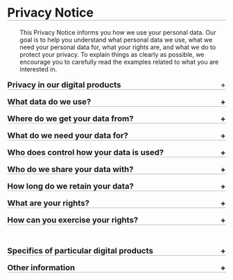<style>

details>summary {
  list-style-type: none;
  outline: none;
  cursor: pointer;
  border-bottom: 1px solid rgb(0, 0, 0, 0.3); 
 
}

details>summary::-webkit-details-marker {
  display: none;
}

details>summary::after{
  content: '+ ';
  float: right;
}

details[open]>summary::after{
  content: '- ';
  float: right;

}

details[open]>summary {
  margin-bottom: 0.5rem;
}

</style>

<h1 style= "border-bottom: 1px solid rgb(0, 0, 0, 0.3)">Privacy Notice</h1>
 

<div style="margin-left: 3vw">This Privacy Notice informs you how we use your personal data. Our goal is to help you understand what personal data we use, what we need your personal data for, what your rights are, and what we do to protect your privacy. To explain things as clearly as possible, we encourage you to carefully read the examples related to what you are interested in.</div>
<br>

<details><summary style="font-size: 18px;"><span style="font-weight:bold">Privacy in our digital products</span></summary>
<p style="margin-left: 3vw"> We provide you with products and services in the digital environment. To make this Privacy Notice easier to understand, we will use the term “digital products” in this text for our following digital products and services: 
<ul style="margin-left: 5vw"> 
   <li>your digital Škoda ID account,   <a href="#skoda_id" style="text-decoration:none"><span style="border:2px solid Tomato; border-radius: 50%; background: White; color: Tomato; font-weight: bold"> &nbsp;&nbsp;?&nbsp;&nbsp;</span></a></li>
   <li>Škoda Digital Connectivity Services,</li>
   <li>car configurator on ŠKODA AUTO website.</li>
</ul>
</p>
<details> <summary style="margin-left:3vw; font-weight:bold" id="skoda_id"><span style="border:2px solid Tomato; border-radius: 50%; background: White; color: Tomato; font-weight: bold"> &nbsp;&nbsp;?&nbsp;&nbsp;</span> What is Škoda ID?</summary>
<p style="margin-left:5vw">Škoda ID is your account profile which you set up to use our digital products. We store your personal data in Škoda ID and our digital products access them whenever they are necessary to ensure full functionality of the digital products.</p>
</details>
</details>
<br>
<details><summary style="font-size: 18px; font-weight: bold">What data do we use?</summary>
<p style="margin-left: 3vw">We use your personal data, so that you can enjoy full functionality of our digital products. We only use personal data which are necessary to do so. For all our digital products we need these personal data:</p>
<ul style="margin-left: 5vw">
   <li>Identification data (first name, surname, country, login name, language, addressing)</li>
   <li>Contact information (e-mail address, phone number)</li>
   <li>Preferred contact channel</li>
   <li>Identification of your preferred dealer</li>
   <li>Technical information on the product (VIN number of your car and registration plate number).</li>
</ul>
<p style="margin-left: 3vw"> If you want to use a specific digital product, we may require additional personal data from you so that you could use that digital product to its full extent. If you want to know more about how we use your personal data in a specific digital product, you can learn more below in the section <a href="#tp_specific" style="color: DodgerBlue">Specifics of particular digital products</a>.</p>

<p style="margin-left: 3vw">As we care about your privacy, in some cases we may specifically ask for your permission to access some of your data if you want to use a particular functionality of a digital product.</p>

<p style="margin-left: 3vw">Also please stay assured that you can control what personal data we use by deciding which digital product you want to use. We always inform you what personal data we need when you use a digital product for the first time.</p>
</details>
<br>
<details><summary style="font-size: 18px; font-weight: bold">Where do we get your data from?</summary>
<p style="margin-left: 3vw">We get your personal data directly from you. Primarily, we get your personal data from the following sources: </p>
 
<p style="margin-left: 3vw; font-weight: bold">Data provided when registering in Škoda ID account </p>
 
<p style="margin-left: 5vw">When you want to use any of our digital product, it is necessary to create your Škoda ID account. As a part of your registration, you fill in basic personal data in Škoda ID to provide you with single sign-on solution to our digital products. </p>
 
<p style="margin-left: 3vw; font-weight: bold">Data collected from website browsing and use of applications </p>
 
<p style="margin-left: 5vw">If you use some of the digital products, we may use cookie or similar technology to collect data about you via the browser. For more information about our cookie policy, you can visit <a href="https://www.skoda-auto.cz/sluzby/cookie-settings-en" style="color: DodgerBlue">Cookie Settings</a>. <a href="#cookies" style="text-decoration:none"> <span style="border:2px solid Tomato; border-radius: 50%; background: White; color: Tomato; font-weight: bold"> &nbsp;&nbsp;?&nbsp;&nbsp;</span></a> </p>

<p style="margin-left: 5vw">Similarly, if you use any digital products in form of a mobile app, we may need to use data which originated during your usage of the app, such as location or technical data.</p>

<p style="margin-left: 5vw">If you want to know, what digital products use cookies, locations, please visit <a href="#tp_specific" style="color: DodgerBlue">Specifics of particular digital products</a>.</p>

<p style="margin-left: 3vw; font-weight: bold">Data inserted into applications </p>
 
<p style="margin-left: 5vw">In order to provide all functionalities of our digital products, we may also use data which you inserted into our applications, such as your favourite vehicle dealer. </p>
 
<p style="margin-left: 3vw; font-weight: bold">Data collected from our mutual communication </p>
 
<p style="margin-left: 5vw">When we communicate with you either directly or via a dealer, we may use your data which we obtained during our communication and interaction with you to assist you with provision of our digital products.</p>
 
<p style="margin-left: 3vw; font-weight: bold">Data collected from your vehicle</p>

<p style="margin-left: 5vw">Personal data also originate when you drive your vehicle. For example, a functionality that creates a logbook of your travels may generate such data which originate when you drive Škoda car. We may also use such data which originated when you were driving your vehicle to provide you with such a digital product.</p>
<details> <summary style="margin-left:3vw; font-weight: bold" id="cookies"><span style="border:2px solid Tomato; border-radius: 50%; background: White; color: Tomato; font-weight: bold"> &nbsp;&nbsp;?&nbsp;&nbsp;</span> What are cookies? </summary>

<p style="margin-left: 5vw">Cookies are small blocks of data created by a web server (while you are browsing a website) and placed on your device, used to access a website (such as computer or smartphone). If you use any of the digital products by using a web browser, we may also use the data about you collected via the browser (cookies). The cookie technology helps us, in particular, to enable some functionalities of the website, better understand your behaviour, analyse the effectiveness of advertisements, combat fraud, or fulfil other important roles. For example, we may use cookies to make the content and ads you see more relevant to you. However, we will only use cookies if you give us the consent to use your cookies via the cookie consent tool on our websites. For more information about our cookie policy, you can visit <a href="https://www.skoda-auto.cz/sluzby/cookie-settings-en" style="color: DodgerBlue">Cookie Settings</a>.</p>
</details>
</details>


<br>
<details><summary style="font-size: 18px; font-weight: bold">What do we need your data for?</summary>
<p style="margin-left: 3vw">We use your data, but only to the necessary extent for the following reasons:</p>
<p style="margin-left: 3vw; font-weight: bold">Provision of our digital products</p>
<p style="margin-left: 5vw">Our use of your data is necessary for provision of our performance and keeping our promise when you agree to terms and conditions of use of digital products. If you want to use our digital products, we need to collect and use your data. Without using your personal data, we cannot ensure full functionality of our digital products. Our use of your personal data is a contractual requirement, and therefore, if you do not give us your personal data, in many cases we might not be able to deliver our digital services or respond to your requests. Please be also aware that specific digital products may require specific personal data in order to be used.</p>

<p style="margin-left: 3vw; font-weight: bold">Maintenance and support</p>

<p style="margin-left: 5vw">It is also necessary for performance of said contract to use your data in order to maintain our digital products and provide you with our support. We use your data to ensure our digital products work as intended, to collect feedback and complaints and to bring you better versions of our current digital products. This includes primarily updating, troubleshooting, securing, and providing support to you. This ensures better user experience and full functionality of our digital products.</p>

<p style="margin-left: 3vw; font-weight: bold">Improvement and enhancement of our digital products</p>

<p style="margin-left: 5vw">We strive to continuously improve and enhance our digital products as well as to develop new ones. We are keen on bringing you the best digital experience. Therefore, our legitimate interest is to monitor and evaluate your use of our digital products so we could tailor our digital products for the utmost benefit of our customers. In order to enable growth of our distribution network and to bring you digital products of the highest quality, we may share your data with our distribution network of local car importers, your dealers and service partners. For example, we may share the identification of your preferred service partner with our local car importers in your country. Members of our distribution network will inform you and ask for your consent, if necessary, when they use your data for other purposes.</p>
</details>
<br>
<details><summary style="font-size: 18px; font-weight: bold">Who does control how your data is used?</summary>
<p style="margin-left: 3vw">We control how your data is used. We are the company ŠKODA AUTO a.s., with its registered seat at tř. Václava Klementa 869, Mladá Boleslav II, 293 01 Mladá Boleslav, Identification No.: 00177041, registered in the Commercial Register kept by the Municipal Court in Prague under Section B, File No. 332.</p>
<p style="margin-left: 3vw">We are part of the Volkswagen Group.</p>
</details>
<br>
<details><summary style="font-size: 18px; font-weight: bold">Who do we share your data with?</summary>
<p style="margin-left: 3vw; font-weight: bold">With your consent</p>

<p style="margin-left: 5vw">We highly respect your personal data. Generally, we disclose your data when we have your consent.</p>

<p style="margin-left: 5vw">Without your consent, we disclose your data to third parties only if it is necessary for the following reasons:</p>

<p style="margin-left: 3vw; font-weight: bold">Your use of a third-party service</p>

<p style="margin-left: 5vw">If you use our digital products in connection with a third party's service (for example, log-in via Facebook, financial services, or electric chargers), we will disclose your data only if this is necessary for the use of the third party's service and the use of your data is therefore necessary to enable functionality of the digital products. Do you want to know more? <a href="#tp_know_more" style="text-decoration:none"><span style="border:2px solid Tomato; border-radius: 50%; background: White; color: Tomato; font-weight: bold"> &nbsp;&nbsp;?&nbsp;&nbsp;</span></a></p>


<details> <summary style="margin-left:7vw; font-weight: bold" id="tp_know_more"><span style="border:2px solid Tomato; border-radius: 50%; background: White; color: Tomato; font-weight: bold"> &nbsp;&nbsp;?&nbsp;&nbsp;</span> Learn more:</summary>
<p style="margin-left: 9vw">We may disclose your data to the relevant companies of the <span style="font-weight: bold">Volkswagen Group</span> which host some of the digital products. Furthermore, we may disclose your data to selected members of our <span style="font-weight: bold">distribution network</span> which is essential to enjoy full possibilities of our digital products, for example when you share with us who your preferred dealer is, or when it represents our legitimate interest. In addition, some of our digital products (or some of their functionalities) are provided to us by third parties, who we need to share the necessary set of personal data with. Otherwise, you would not be able to use such functionalities.</p>
</details>
<p style="margin-left: 3vw; font-weight: bold">To comply with legal requirements</p>

<p style="margin-left: 5vw">Upon the request, we may disclose your data to public authorities (courts, the Police of the Czech Republic and other law enforcement agencies). We disclose your data only to the necessary extent and within the boundaries of law.</p>

<p style="margin-left: 3vw; font-weight: bold">Transfer to third countries</p>
<p style="margin-left: 5vw">Currently, we do not share your personal data with any recipients in countries outside the European Union and the European Economic Area.</p>
</details>
<br>
<details><summary style="font-size: 18px; font-weight: bold">How long do we retain your data?</summary>

<p style="margin-left: 5vw">Generally, we will retain your data until the agreement on provision of digital products between us is terminated and for the subsequent necessary archiving period. In case of the improvement and enhancement of our digital products, we do not use your data for more than one month.</p>

<p style="margin-left: 3vw; font-weight: bold">Automatic deletion after long-term inactivity</p>

<p style="margin-left: 5vw">In case of your inactivity, we will notify you no later than 4 years and 6 months after we became aware of your last activity. Then we may set your account as deactivated and archived. Unless you actively react to the notification, we will deactivate your account and archive it for the period of 11 years, after which we will delete all your personal data.</p>

<p style="margin-left: 3vw; font-weight: bold">Your choice of deletion</p>
<p style="margin-left: 5vw">We will also delete your personal data gathered and used by your Škoda ID upon your request, i.e., if you delete your Škoda ID through the Škoda ID profile portal. </p>
<p style="margin-left: 5vw">However, we will retain some data for longer period of time if it is necessary for our other legitimate legal or business purposes (such as for financial record-keeping or to finish open business transactions), until the relevant purpose will have been accomplished.</p>
</details>
<br>
<details><summary style="font-size: 18px; font-weight: bold">What are your rights?</summary>
<p style="margin-left: 3vw">Upon your request, we will provide you with response within 30 days. In case of more demanding request, we are allowed to extend the period, but in any case, we will let you know.</p>
<p style="margin-left: 3vw">In connection with your personal data, you have the following rights:</p>

<details> <summary style="margin-left:3vw; font-weight: bold">Access to your personal data</summary>

<p style="margin-left: 5vw">You have the right to know if we use your data. If you ask us, we will tell you if we use your data or not. If yes, you can also ask us to obtain information about our use of your data and obtain a copy of data we use. You may also access such information via your Škoda ID account.</p>
</details>
<br>
<details> <summary style="margin-left:3vw; font-weight: bold">Withdraw your consent at any time</summary>

<p style="margin-left: 5vw">You have the right to withdraw consent where you have previously given your consent to the use of your data. The withdrawal of consent does not mean that the prior use of your data before the withdrawal is unlawful, but we will not use your data for the reasons for which you withdrew the consent anymore.
</p>
</details>
<br>

<details> <summary style="margin-left:3vw; font-weight: bold">Verify and seek rectification</summary>

<p style="margin-left: 5vw">You have the right to verify the accuracy of your data and ask us to update or correct the data we currently use.
</p>
</details>
<br>
<details> <summary style="margin-left:3vw; font-weight: bold">Have your personal data deleted</summary>

<p style="margin-left: 5vw">You have the right, in certain situations, to ask for the erasure of your data which we retain. This right applies for example, when you withdraw your consent or when the data is no longer necessary for the reason, for which we collected or used them. We strive to erase your data always when they are no longer needed. However, please bear in mind that there are situations, in which we are not able or allowed to delete your personal data.
</p>
</details>
<br>

<details> <summary style="margin-left:3vw; font-weight: bold">Restrict our use of your personal data</summary>

<p style="margin-left: 5vw">You have the right, in certain situations, to restrict our use of your data. This right applies for example, when you contest the accuracy of the data or when our use of your data is unlawful.
</p>
</details>
<br>

<details> <summary style="margin-left:3vw; font-weight: bold">Receive your personal data and have it transferred to another controller</summary>

<p style="margin-left: 5vw">You have the right to receive your data in a structured, commonly used, and machine-readable format and, if technically feasible, to have it transmitted to another controller without any hindrance.
</p>
</details>
<br>

<details> <summary style="margin-left:3vw; font-weight: bold">Object to our use of your personal data</summary>

<p style="margin-left: 5vw">You have the right to object, for reasons relating to your particular situation, to our use of your data which is based on our legitimate interests. If you object to our use of your data, we will not use your data until we decide on the rightfulness of your objection.
</p>
</details>
</details>
<br>

<details><summary style="font-size: 18px; font-weight: bold">How can you exercise your rights?</summary>

<p style="margin-left: 3vw">If you have any questions about our use or protection of your data or if you want to exercise any of your rights, you can contact us:</p>

<div style="margin-left: 2.5%"> <div style="margin-top: 10px; margin-right:2.5%; border:2px solid rgb(211, 211, 211, 0.3); width: 47.5%; min-height: 150px; border-radius: 2.5%; color: Black; float:left;">
<span style="font-weight: bold; margin-left: 2vw">Electronically: </span>
<ul style="margin-left: 2vw"><li><a href="http://www.skoda-auto.com/data-privacy">http://www.ŠKODA-auto.com/data-privacy</a></li>
<li>via Škoda ID Portal at <a href="https://skodaid.vwgroup.io">https://Škodaid.vwgroup.io</a></li></ul></div>

<div style="margin-top: 10px; border:2px solid rgb(211, 211, 211, 0.3); width: 47.5%; min-height: 150px; border-radius: 2.5%; color: Black; float:left;">
<span style="font-weight: bold; margin-left: 2vw">By phone: </span>
<ul style="margin-left: 2vw"> <li>+420 800 600 000</li></ul></div>
<table style="width:100%"></table>

<div style="margin-top: 10px; margin-right:52.5%; border:2px solid rgb(211, 211, 211, 0.3); width: 47.5%; height: min-150px; border-radius: 2.5%; color: Black; float:left;">
<span style="font-weight: bold; margin-left: 2vw">By mail: </span>
<ul style="margin-left: 2vw"> <li>ŠKODA AUTO a.s., tř. Václava Klementa 869, Mladá Boleslav II, 293 01 Mladá Boleslav, Czech Republic</li></ul></div>
 </div>
<table style="width:100%"></table>
<p style="margin-left: 3vw">We may charge a reasonable fee when your requests are apparently unfounded or excessive considering connected administrative costs.</p>

<p style="margin-left: 3vw; font-weight: bold">Data Protection Officer</p>

<p style="margin-left: 3vw">If you have a question about protection of your data, you can also directly contact our Data Protection Officer:
</p>
<table style="width:100%"></table>
<div style="margin-left: 2.5%"> <div style="margin-top: 10px; margin-right:2.5%; border:2px solid rgb(211, 211, 211, 0.3); width: 47.5%; min-height: 150px; border-radius: 2.5%; color: Black; float:left;">
<span style="font-weight: bold; margin-left: 2vw">Online: </span>
<ul style="margin-left: 2vw"><li><a href="http://www.skoda-auto.com/data-privacy">http://www.ŠKODA-auto.com/data-privacy</a></li></ul>
</div>

<div style="margin-top: 10px;  border:2px solid rgb(211, 211, 211, 0.3); width: 47.5%; min-height: 150px; border-radius: 2.5%; color: Black; float:left;">
<span style="font-weight: bold; margin-left: 2vw">By e-mail: </span>
<ul style="margin-left: 2vw"> <li><a href="mailto:dpo@skoda-auto.cz">dpo@ŠKODA-auto.cz</a></li></ul></div></div>


<table style="width:100%"></table>
<p style=" margin-left: 3vw; font-weight: bold">Lodging a complaint</p>
  	
<p style="margin-left: 3vw">In case you disagree with our usage or protection of your data, you can lodge a complaint with the Data Protection Officer (DPO) of ŠKODA AUTO or a supervisory authority:</p>

<div style="margin-left: 2.5%"> <div style="margin-top: 10px; margin-right:2.5%; border:2px solid rgb(211, 211, 211, 0.3); width: 47.5%; min-height: 175px; border-radius: 2.5%; color: Black; float:left;">
<span style="font-weight: bold; margin-left: 2vw">By mail: </span>
<ul style="margin-left: 2vw"><li>Office for Personal Data Protection, Pplk. Sochora 27, 170 00<br> Prague 7, The Czech Republic</li>
<li>via Škoda ID Portal at <a href="https://skodaid.vwgroup.io">https://Škodaid.vwgroup.io</a></li></ul></div>

<div style="margin-top: 10px; border:2px solid rgb(211, 211, 211, 0.3); width: 47.5%; min-height: 175px; border-radius: 2.5%; color: Black; float:left;">
<span style="font-weight: bold; margin-left: 2vw">By phone: </span>
<ul style="margin-left: 2vw"> <li>+420 234 665 111</li></ul></div>
<table style="width:100%"></table>

<div style="margin-top: 10px; margin-right:52.5%; border:2px solid rgb(211, 211, 211, 0.3); width: 47.5%; min-height: 150px; border-radius: 2.5%; color: Black; float:left;">
<span style="font-weight: bold; margin-left: 2vw">Online: </span>
<ul style="margin-left: 2vw"> <li><a href="http://www.uoou.cz/en">http://www.uoou.cz/en</a></li></ul></div>
</div>
</details>
<br>
<table style="width:100%"></table>
<details><summary style="font-size: 18px; font-weight: bold" id="tp_specific">Specifics of particular digital products</summary>
<p style="margin-left: 3vw">Each of our digital products may need an additional set of your personal data to provide a full and quality experience. Also, some of our digital products may require sharing your data with a particular third-party provider of services. You can see all such differences below.</p>
<p style="margin-left: 3vw">Our digital products include in particular:</p>

<p style="margin-left: 3vw; font-weight: bold">Škoda Digital Connectivity Services</p>

<p style="margin-left: 5vw">Škoda Digital Connectivity Services enable you to access a wide range of services or features, such as verification of the vehicle status, getting up-to-date information including current driving data, inclusive statistics (both in retrospect and in real time), journey logging, trip planning or assistance services.  <a href="#dcs" style="text-decoration:none"><span style="border:2px solid Tomato; border-radius: 50%; background: White; color: Tomato; font-weight: bold"> &nbsp;&nbsp;?&nbsp;&nbsp;</span></a></p>

<details> <summary style="margin-left:5vw; font-weight:bold" id="dcs"><span style="border:2px solid Tomato; border-radius: 50%; background: White; color: Tomato; font-weight: bold"> &nbsp;&nbsp;?&nbsp;&nbsp;</span> Learn more:</summary>

<p style="margin-left: 7vw; font-weight: bold">This digital product enables you to use the following functionalities:</p>
<ul style="margin-left: 9vw">
   <li>to check the condition of your vehicle concerning mileage, fuel range and maintenance interval;</li>
   <li>to visualise current vehicle alerts and/or any service needs and administer them;</li>
   <li>to track all your trips, with simple switching between business and private travel inclusive all available details and route information;</li>
   <li>to make your trip planning via Mobile Application easier when it allows you to search and display nearby points of interest;</li>
   <li>submit your feedback (positive, neutral or negative) regarding your car directly to ŠKODA AUTO</li>
</ul>
<p style="margin-left: 5vw; font-weight: bold">Data used</p>
<p style="margin-left: 7vw">In order to provide you with our Škoda Digital Connectivity Services, we may need to use also the following personal data:</p>
<ul style="margin-left: 7vw">
   <li>Identification data: country, person identifier (assigned by us)</li>
   <li>Descriptive data: logbook of your travels</li>
   <li>Communication and interaction data: photos, videos</li>
   <li>Technical information on the product: Information on how the item is used (e.g. vehicles), technical description of the item (e.g. vehicle model and colour)</li>
   <li>Localisation data: based on GPS or beacon technology  <a href="#gps" style="text-decoration:none"><span style="border:2px solid Tomato; border-radius: 50%; background: White; color: Tomato; font-weight: bold"> &nbsp;&nbsp;?&nbsp;&nbsp;</span></a></li>
</ul>
<details> <summary style="margin-left:7vw; font-weight:bold" id="gps"><span style="border:2px solid Tomato; border-radius: 50%; background: White; color: Tomato; font-weight: bold"> &nbsp;&nbsp;?&nbsp;&nbsp;</span> Why do we need location data?</summary>

<p style="margin-left: 9vw">We need your <span style="font-weight: bold">location data</span> to ensure full functionality of the following Škoda Connectivity Services functionalities:</p>
<ul style="margin-left: 11vw">
   <li>to track all your trips, with simple switching between business and private travel inclusive all available details and route information;</li>
   <li>to make your trip planning via Mobile Application easier as it allows you to search and display nearby points of interest</li>
</ul>
</details>
<br>

<p style="margin-left: 5vw; font-weight: bold">Sharing of your data</p>
<p style="margin-left: 7vw">In order to provide you with digital product Škoda Digital Connectivity Services, we may disclose your data also to providers of Škoda Digital Connectivity Services (such as IT or delivery services providers).</p>
</details>

<p style="margin-left: 3vw; font-weight: bold">Car configurator on ŠKODA AUTO website</p>
<p style="margin-left: 5vw">Car configurator is a web-based platform for configuration of vehicles which enables you to build your own car in a few simple steps by selecting features of your perfect car.  <a href="#cc" style="text-decoration:none"><span style="border:2px solid Tomato; border-radius: 50%; background: White; color: Tomato; font-weight: bold"> &nbsp;&nbsp;?&nbsp;&nbsp;</span></a></p>

<details> <summary style="margin-left:5vw; font-weight:bold" id="cc"><span style="border:2px solid Tomato; border-radius: 50%; background: White; color: Tomato; font-weight: bold"> &nbsp;&nbsp;?&nbsp;&nbsp;</span> Learn more:</summary>

<p style="margin-left: 7vw; font-weight: bold">Saving of your car configuration</p>
<p style="margin-left: 9vw;">If you log in to your account, we will save your car configuration and send it to you via e-mail.</p>
<p style="margin-left: 7vw; font-weight: bold">Sharing of your data</p>
<p style="margin-left: 9vw;">In order to provide you with Car Configurator product, we may disclose your data also to a provider of financial services.</p>
</details>
<p style="margin-left: 3vw; font-weight: bold">Škoda ID Account</p>
<p style="margin-left: 5vw">Škoda ID is your personal account in the digital world of ŠKODA AUTO which gives you a unified means to sign up to our digital products.  <a href="#skoda_id_account" style="text-decoration:none"><span style="border:2px solid Tomato; border-radius: 50%; background: White; color: Tomato; font-weight: bold"> &nbsp;&nbsp;?&nbsp;&nbsp;</span></a></p>

<details> <summary style="margin-left:5vw; font-weight:bold" id="skoda_id_account"><span style="border:2px solid Tomato; border-radius: 50%; background: White; color: Tomato; font-weight: bold"> &nbsp;&nbsp;?&nbsp;&nbsp;</span> Learn more:</summary>

<p style="margin-left: 7vw; font-weight: bold">Data used</p>
<p style="margin-left: 9vw;">In order to provide you with full experience of your Škoda ID account which could give you an unified identity within the ŠKODA AUTO environment and ease your use of variety of our digital products, we may need to use also the following personal data:</p>
<ul style="margin-left:11vw">
   <li>Identification data: birth name, date and place of birth, country, person identifier (assigned by us). </li>
</ul>
<p style="margin-left: 7vw; font-weight: bold">Sharing of your data</p>
<p style="margin-left: 9vw;">In order to provide you with digital product Škoda ID account, we may disclose your data also the company hosting the digital product: Amazon Web Services EMEA SARL, Business ID: 352 2789 0057, 38 Avenue John F. Kennedy, L-1855, Luxembourg and occasionally with companies helping us with IT processes.</p>
</details>
</details>
<br>

<details><summary style="font-size: 18px; font-weight: bold">Other information</summary>
<p style="margin-left: 3vw; font-weight: bold">Archiving in the public interest</p>

<p style="margin-left: 5vw">We may archive your data in the public interest and use them for scientific, historical, or statistical research purposes. In well-founded cases, your data can also be used for the reason of legal matters resolution, including the performance of our obligations towards public administration bodies, and monitoring and ongoing evaluation of legal risks.</p>

<p style="margin-left: 3vw; font-weight: bold">Age limit</p>
<p style="margin-left: 5vw">You must be at least 16 old to be able to use our digital products. Only by determining the minimum age we may become assured that our digital products are only used by persons for whom they are intended. We also provide special protection of individuals under 16 by prohibiting general access to all connected services.</p>

<p style="margin-left: 3vw; font-weight: bold">No fully automated decision-making</p>
<p style="margin-left: 5vw">We do not make any decisions based solely on automated processing <a href="#processing" style="text-decoration:none"><span style="border:2px solid Tomato; border-radius: 50%; background: White; color: Tomato; font-weight: bold"> &nbsp;&nbsp;?&nbsp;&nbsp;</span></a>, including profiling <a href="#profiling" style="text-decoration:none"><span style="border:2px solid Tomato; border-radius: 50%; background: White; color: Tomato; font-weight: bold"> &nbsp;&nbsp;?&nbsp;&nbsp;</span></a>. On the contrary, we always involve human review when we make our decisions.
</p>
<br>
<details> <summary style="margin-left:3vw; font-weight:bold" id="processing"><span style="border:2px solid Tomato; border-radius: 50%; background: White; color: Tomato; font-weight: bold"> &nbsp;&nbsp;?&nbsp;&nbsp;</span> What is automated processing?</summary>

<p style="margin-left: 5vw">Decision-making based solely on automated processing happens when significant decisions about you are taken by technological means and without any human involvement. They can be taken even without profiling.</p>
</details>
<details> <summary style="margin-left:3vw; font-weight:bold" id="profiling"><span style="border:2px solid Tomato; border-radius: 50%; background: White; color: Tomato; font-weight: bold"> &nbsp;&nbsp;?&nbsp;&nbsp;</span> What is profiling?</summary>

<p style="margin-left: 5vw">Profiling means that your personal aspects are being evaluated in order to make predictions about you, even if no decision is taken. For example, if a company assesses your characteristics (such as your age, sex, height) or classifies you in a category, this means you are being profiled.</p>
</details>
</details>
